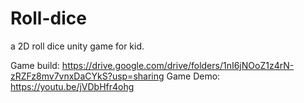 # Roll-dice
a 2D roll dice unity game for kid.

Game build: https://drive.google.com/drive/folders/1nI6jNOoZ1z4rN-zRZFz8mv7vnxDaCYkS?usp=sharing
Game Demo: https://youtu.be/jVDbHfr4ohg
